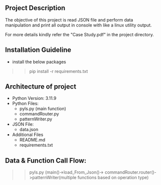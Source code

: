 ## Project Description ##
The objective of this project is read JSON file and perform data manipulation and print all output in console with like a linux utility output.

For more details kindly refer the "Case Study.pdf" in the project directory.

## Installation Guideline
* install the below packages
>> pip install -r requirements.txt

## Architecture of project
* Python Version: 3.11.9
* Python Files:
  * pyls.py (main function)
  * commandRouter.py
  * patternWriter.py
* JSON File:
  * data.json
* Additional Files
  * README.md
  * requirements.txt
## Data & Function Call Flow:
>> pyls.py (main()->load_From_Json()-> 
>  commandRouter.router()->patternWriter(multiple functions based on operation type)
